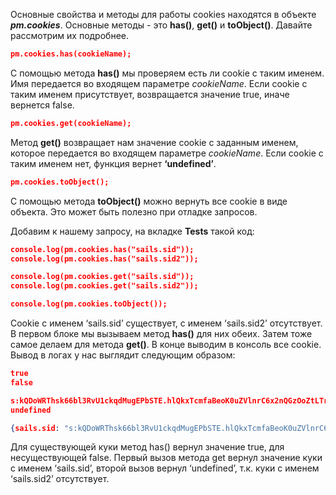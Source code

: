 Основные свойства и методы для работы cookies находятся в объекте ***pm.cookies***. Основные методы - это **has()**, **get()** и **toObject()**. Давайте рассмотрим их подробнее.

```json
pm.cookies.has(cookieName);
```

С помощью метода **has()** мы проверяем есть ли cookie с таким именем. Имя передается во входящем параметре *cookieName*. Если cookie с таким именем присутствует, возвращается значение true, иначе вернется false.

```json
pm.cookies.get(cookieName);
```

Метод **get()** возвращает нам значение cookie с заданным именем, которое передается во входящем параметре *cookieName*. Если cookie с таким именем нет, функция вернет **‘undefined’**.

```json
pm.cookies.toObject();
```

С помощью метода **toObject()** можно вернуть все cookie в виде объекта. Это может быть полезно при отладке запросов.

Добавим к нашему запросу, на вкладке **Tests**  такой код:

```json
console.log(pm.cookies.has("sails.sid"));
console.log(pm.cookies.has("sails.sid2"));

console.log(pm.cookies.get("sails.sid"));
console.log(pm.cookies.get("sails.sid2"));

console.log(pm.cookies.toObject());
```

Cookie с именем ‘sails.sid’ существует, с именем ‘sails.sid2’ отсутствует.  В первом блоке мы вызываем метод **has()** для них обеих. Затем тоже самое делаем для метода **get()**. В конце выводим в консоль все cookie. Вывод в логах у нас выглядит следующим образом:

```json
true
false

s:kQDoWRThsk66bl3RvU1ckqdMugEPbSTE.hlQkxTcmfaBeoK0uZVlnrC6x2nQGzOoZtLTrEYRgtXE
undefined

{sails.sid: "s:kQDoWRThsk66bl3RvU1ckqdMugEPbSTE.hlQkxTcmfaBeoK0uZVlnrC6x2nQGzOoZtLTrEYRgtXE"}
```

Для существующей куки метод has() вернул значение true, для несуществующей false. Первый вызов метода get вернул значение куки с именем ‘sails.sid’, второй вызов вернул ‘undefined’, т.к. куки с именем ‘sails.sid2’ отсутствует.
